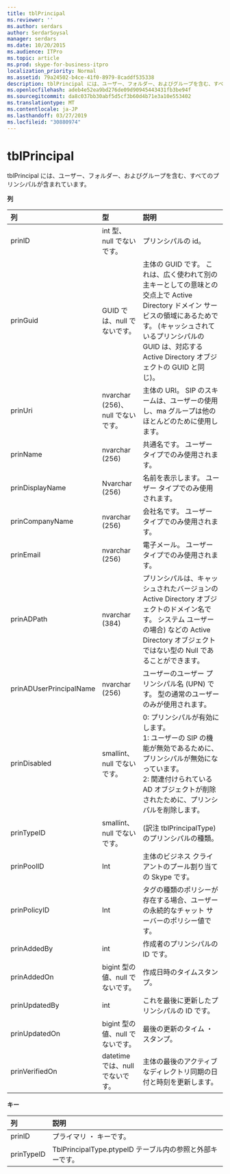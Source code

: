 ```yaml
---
title: tblPrincipal
ms.reviewer: ''
ms.author: serdars
author: SerdarSoysal
manager: serdars
ms.date: 10/20/2015
ms.audience: ITPro
ms.topic: article
ms.prod: skype-for-business-itpro
localization_priority: Normal
ms.assetid: 79a24502-b4ce-41f0-8979-8caddf535338
description: tblPrincipal には、ユーザー、フォルダー、およびグループを含む、すべてのプリンシパルが含まれています。
ms.openlocfilehash: adeb4e52ea9bd276de09d90945443431fb3be94f
ms.sourcegitcommit: da8c037bb30abf5d5cf3b60d4b71e3a10e553402
ms.translationtype: MT
ms.contentlocale: ja-JP
ms.lasthandoff: 03/27/2019
ms.locfileid: "30880974"
---
```

# <a name="tblprincipal"></a>tblPrincipal
 
tblPrincipal には、ユーザー、フォルダー、およびグループを含む、すべてのプリンシパルが含まれています。
  
**列**

|**列**|**型**|**説明**|
|:-----|:-----|:-----|
|prinID  <br/> |int 型、null でないです。  <br/> |プリンシパルの id。  <br/> |
|prinGuid  <br/> |GUID では、null でないです。  <br/> |主体の GUID です。 これは、広く使われて別の主キーとしての意味との交点上で Active Directory ドメイン サービスの領域にあるためです。 (キャッシュされているプリンシパルの GUID は、対応する Active Directory オブジェクトの GUID と同じ)。  <br/> |
|prinUri  <br/> |nvarchar (256)、null でないです。  <br/> |主体の URI。 SIP のスキームは、ユーザーの使用し、ma グループは他のほとんどのために使用します。  <br/> |
|prinName  <br/> |nvarchar (256)  <br/> |共通名です。 ユーザー タイプでのみ使用されます。  <br/> |
|prinDisplayName  <br/> |Nvarchar (256)  <br/> |名前を表示します。 ユーザー タイプでのみ使用されます。  <br/> |
|prinCompanyName  <br/> |nvarchar (256)  <br/> |会社名です。 ユーザー タイプでのみ使用されます。  <br/> |
|prinEmail  <br/> |nvarchar (256)  <br/> |電子メール。 ユーザー タイプでのみ使用されます。  <br/> |
|prinADPath  <br/> |nvarchar (384)  <br/> |プリンシパルは、キャッシュされたバージョンの Active Directory オブジェクトのドメイン名です。 システム ユーザーの場合) などの Active Directory オブジェクトではない型の Null であることができます。  <br/> |
|prinADUserPrincipalName  <br/> |nvarchar (256)  <br/> |ユーザーのユーザー プリンシパル名 (UPN) です。 型の通常のユーザーのみが使用されます。  <br/> |
|prinDisabled  <br/> |smallint、null でないです。  <br/> | 0: プリンシパルが有効にします。 <br/>  1: ユーザーの SIP の機能が無効であるために、プリンシパルが無効になっています。 <br/>  2: 関連付けられている AD オブジェクトが削除されたために、プリンシパルを削除します。 <br/> |
|prinTypeID  <br/> |smallint、null でないです。  <br/> |(訳注 tblPrincipalType) のプリンシパルの種類。  <br/> |
|prinPoolID  <br/> |Int  <br/> |主体のビジネス クライアントのプール割り当ての Skype です。  <br/> |
|prinPolicyID  <br/> |Int  <br/> |タグの種類のポリシーが存在する場合、ユーザーの永続的なチャット サーバーのポリシー値です。  <br/> |
|prinAddedBy  <br/> |int  <br/> |作成者のプリンシパルの ID です。  <br/> |
|prinAddedOn  <br/> |bigint 型の値、null でないです。  <br/> |作成日時のタイムスタンプ。  <br/> |
|prinUpdatedBy  <br/> |int  <br/> |これを最後に更新したプリンシパルの ID です。  <br/> |
|prinUpdatedOn  <br/> |bigint 型の値、null でないです。  <br/> |最後の更新のタイム ・ スタンプ。  <br/> |
|prinVerifiedOn  <br/> |datetime では、null でないです。  <br/> |主体の最後のアクティブなディレクトリ同期の日付と時刻を更新します。  <br/> |
   
**キー**

|**列**|**説明**|
|:-----|:-----|
|prinID  <br/> |プライマリ ・ キーです。  <br/> |
|prinTypeID  <br/> |TblPrincipalType.ptypeID テーブル内の参照と外部キーです。  <br/> |
   

